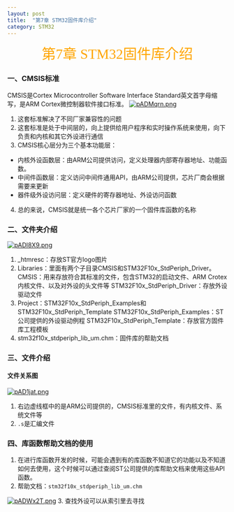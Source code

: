 ```yaml
---
layout: post
title:  "第7章 STM32固件库介绍"
category: STM32
---
```


<center><font face = "楷体" size = 6 color = orange>第7章 STM32固件库介绍</font></center>

### 一、CMSIS标准
CMSIS是Cortex Microcontroller Software Interface Standard英文首字母缩写，是ARM Cortex微控制器软件接口标准。
[![pADMqrn.png](https://s21.ax1x.com/2024/10/31/pADMqrn.png)](https://imgse.com/i/pADMqrn)
1. 这套标准解决了不同厂家兼容性的问题
2. 这套标准是处于中间层的，向上提供给用户程序和实时操作系统来使用，向下负责和内核和其它外设进行通信
3. CMSIS核心层分为三个基本功能层：
- 内核外设函数层：由ARM公司提供访问，定义处理器内部寄存器地址、功能函数。
- 中间件函数层：定义访问中间件通用API，由ARM公司提供，芯片厂商会根据需要来更新
- 器件级外设访问层：定义硬件的寄存器地址、外设访问函数
4. 总的来说，CMSIS就是统一各个芯片厂家的一个固件库函数的名称

### 二、文件夹介绍
[![pADl8X9.png](https://s21.ax1x.com/2024/10/31/pADl8X9.png)](https://imgse.com/i/pADl8X9)
1. _htmresc：存放ST官方logo图片
2. Libraries：里面有两个子目录CMSIS和STM32F10x_StdPeriph_Driver。
CMSIS：用来存放符合其标准的文件，包含STM32的启动文件、ARM Crotex内核文件、以及对外设的头文件等
STM32F10x_StdPeriph_Driver：存放外设驱动文件
3. Project：STM32F10x_StdPeriph_Examples和STM32F10x_StdPeriph_Template
STM32F10x_StdPeriph_Examples：ST公司提供的外设驱动例程
STM32F10x_StdPeriph_Template：存放官方固件库工程模板
4. stm32f10x_stdperiph_lib_um.chm：固件库的帮助文档

### 三、文件介绍
#### 文件关系图
[![pAD1jat.png](https://s21.ax1x.com/2024/10/31/pAD1jat.png)](https://imgse.com/i/pAD1jat)
1. 右边虚线框中的是ARM公司提供的，CMSIS标准里的文件，有内核文件、系统文件等
2. `.s`是汇编文件

### 四、库函数帮助文档的使用
1. 在进行库函数开发的时候，可能会遇到有的库函数不知道它的功能以及不知道如何去使用，这个时候可以通过查阅ST公司提供的库帮助文档来使用这些API函数。
2. 帮助文档：`stm32f10x_stdperiph_lib_um.chm`

[![pADWx2T.png](https://s21.ax1x.com/2024/11/01/pADWx2T.png)](https://imgse.com/i/pADWx2T)
3. 查找外设可以从索引里去寻找